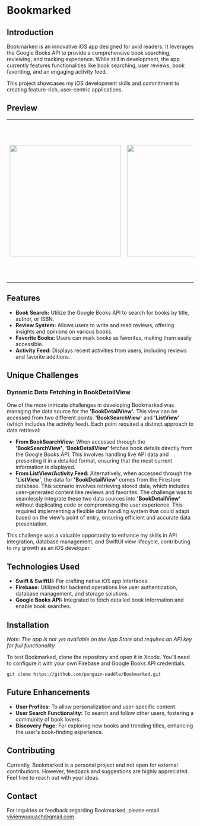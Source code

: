 # Bookmarked

## Introduction

Bookmarked is an innovative iOS app designed for avid readers. It leverages the Google Books API to provide a comprehensive book searching, reviewing, and tracking experience. While still in development, the app currently features functionalities like book searching, user reviews, book favoriting, and an engaging activity feed.

This project showcases my iOS development skills and commitment to creating feature-rich, user-centric applications.

## Preview

<table>
  <tr>
    <td>
      <img src="https://github.com/penguin-waddle/Bookmarked/assets/favoriting_a_book.gif](https://github.com/penguin-waddle/Bookmarked/assets/123434744/5b678124-0b43-4bbe-b3cc-86b329a9d2f4" width="300" /> 
    </td>
    <td>
      <img src="https://github.com/penguin-waddle/Bookmarked/assets/reviewing_a_book.gif](https://github.com/penguin-waddle/Bookmarked/assets/123434744/b4baf51c-49c7-4337-8e65-fb0433198d28" width="300" /> 
    </td>
    <td>
      <p>Here's a quick look at <strong>Bookmarked</strong> in action. The first GIF shows the process of logging in, searching for a book, and favoriting it. The second GIF showcases how users can leave reviews for books they've read.</p>
    </td>
  </tr>
</table>

## Features

* __Book Search:__ Utilize the Google Books API to search for books by title, author, or ISBN.
* __Review System:__ Allows users to write and read reviews, offering insights and opinions on various books.
* __Favorite Books:__ Users can mark books as favorites, making them easily accessible.
* __Activity Feed:__ Displays recent activities from users, including reviews and favorite additions.

## Unique Challenges

### Dynamic Data Fetching in BookDetailView
One of the more intricate challenges in developing Bookmarked was managing the data source for the __'BookDetailView'.__ This view can be accessed from two different points: __'BookSearchView'__ and __'ListView'__ (which includes the activity feed). Each point required a distinct approach to data retrieval:

* __From BookSearchView:__ When accessed through the __'BookSearchView'__, __'BookDetailView'__ fetches book details directly from the Google Books API. This involves handling live API data and presenting it in a detailed format, ensuring that the most current information is displayed.
* __From ListView/Activity Feed:__ Alternatively, when accessed through the __'ListView'__, the data for __'BookDetailView'__ comes from the Firestore database. This scenario involves retrieving stored data, which includes user-generated content like reviews and favorites.
The challenge was to seamlessly integrate these two data sources into __'BookDetailView'__ without duplicating code or compromising the user experience. This required implementing a flexible data handling system that could adapt based on the view's point of entry, ensuring efficient and accurate data presentation.

This challenge was a valuable opportunity to enhance my skills in API integration, database management, and SwiftUI view lifecycle, contributing to my growth as an iOS developer.

## Technologies Used

* __Swift & SwiftUI:__ For crafting native iOS app interfaces.
* __Firebase:__ Utilized for backend operations like user authentication, database management, and storage solutions.
* __Google Books API:__ Integrated to fetch detailed book information and enable book searches.

## Installation

_Note: The app is not yet available on the App Store and requires an API key for full functionality._

To test Bookmarked, clone the repository and open it in Xcode. You'll need to configure it with your own Firebase and Google Books API credentials.

``` 
git clone https://github.com/penguin-waddle/Bookmarked.git
```

## Future Enhancements

* __User Profiles:__ To allow personalization and user-specific content.
* __User Search Functionality:__ To search and follow other users, fostering a community of book lovers.
* __Discovery Page:__ For exploring new books and trending titles, enhancing the user's book-finding experience.

## Contributing

Currently, Bookmarked is a personal project and not open for external contributions. However, feedback and suggestions are highly appreciated. Feel free to reach out with your ideas.

## Contact

For inquiries or feedback regarding Bookmarked, please email vivienwuquach@gmail.com.
